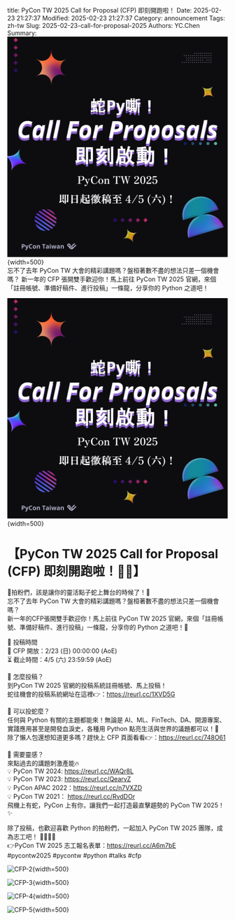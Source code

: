 title: PyCon TW 2025 Call for Proposal (CFP) 即刻開跑啦！
Date: 2025-02-23 21:27:37
Modified: 2025-02-23 21:27:37
Category: announcement
Tags: zh-tw
Slug: 2025-02-23-call-for-proposal-2025
Authors: YC.Chen
Summary: ![CFP-1](images/2025-02-23-call-for-proposal-2025/CFP-1.png){width=500} <br> 忘不了去年 PyCon TW 大會的精彩講題嗎？盤桓著數不盡的想法只差一個機會嗎？ 新一年的 CFP 張開雙手歡迎你！馬上前往 PyCon TW 2025 官網，來個「註冊帳號、準備好稿件、進行投稿」一條龍，分享你的 Python 之道吧！<br/>


![CFP-1](images/2025-02-23-call-for-proposal-2025/CFP-1.png){width=500}


# 【PyCon TW 2025 Call for Proposal (CFP) 即刻開跑啦！🏃‍♂️】

🐍拍粉們，該是讓你的靈活點子蛇上舞台的時候了！🐍  
忘不了去年 PyCon TW 大會的精彩講題嗎？盤桓著數不盡的想法只差一個機會嗎？  
新一年的CFP張開雙手歡迎你！馬上前往 PyCon TW 2025 官網，來個「註冊帳號、準備好稿件、進行投稿」一條龍，分享你的 Python 之道吧！🚀  

📌 投稿時間  
📅 CFP 開放：2/23 (日) 00:00:00 (AoE)  
⏳ 截止時間：4/5 (六) 23:59:59 (AoE)  

📌 怎麼投稿？  
到PyCon TW 2025 官網的投稿系統註冊帳號、馬上投稿！  
蛇往機會的投稿系統網址在這裡👉：https://reurl.cc/1XVD5G  

📌 可以投蛇麼？  
任何與 Python 有關的主題都能來！無論是 AI、ML、FinTech、DA、開源專案、實踐應用甚至是開發血淚史，各種用 Python 點亮生活與世界的議題都可以！🐍  
除了懶人包還想知道更多嗎？趕快上 CFP 頁面看看👉：https://reurl.cc/748O61  

📌 需要靈感？  
來點過去的講題刺激產能🔥  
💡 PyCon TW 2024: https://reurl.cc/WAQr8L  
💡 PyCon TW 2023: https://reurl.cc/QearvZ  
💡 PyCon APAC 2022：https://reurl.cc/n7VXZD  
💡 PyCon TW 2021： https://reurl.cc/RvdDOr  
飛機上有蛇，PyCon 上有你，讓我們一起打造最直擊趨勢的 PyCon TW 2025！✨  


除了投稿，也歡迎喜歡 Python 的拍粉們，一起加入 PyCon TW 2025 團隊，成為志工吧！ 🏃‍♂️🏃‍♂️  
👉PyCon TW 2025 志工報名表單：https://reurl.cc/A6m7bE  
#pycontw2025 #pycontw #python #talks #cfp  

![CFP-2](images/2025-02-23-call-for-proposal-2025/CFP-2.png){width=500}

![CFP-3](images/2025-02-23-call-for-proposal-2025/CFP-3.png){width=500}

![CFP-4](images/2025-02-23-call-for-proposal-2025/CFP-4.png){width=500}

![CFP-5](images/2025-02-23-call-for-proposal-2025/CFP-5.png){width=500}
